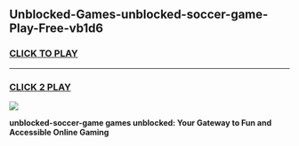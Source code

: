 
## Unblocked-Games-unblocked-soccer-game-Play-Free-vb1d6
<h3>
<a href="https://premium76.site?title=unblocked-soccer-game&ref=10A">CLICK TO PLAY</a></h3>
<hr>

<h3>
<a href="https://premium76.site?title=unblocked-soccer-game&ref=10A">CLICK 2 PLAY</a>
  
</h3>

<a href="https://premium76.site?title=unblocked-soccer-game&ref=10A"><img src="https://clearcache.store/games.png"></a>


**unblocked-soccer-game games unblocked: Your Gateway to Fun and Accessible Online Gaming**
